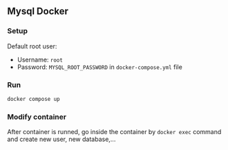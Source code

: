 ## Mysql Docker

### Setup
Default root user:
- Username: `root`
- Password: `MYSQL_ROOT_PASSWORD` in `docker-compose.yml` file
### Run
```bash
docker compose up
```
### Modify container
After container is runned, go inside the container by `docker exec` command and create new user, new database,...
